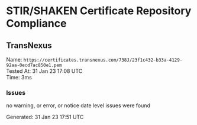 # STIR/SHAKEN Certificate Repository Compliance

## TransNexus

Name: `https://certificates.transnexus.com/738J/23f1c432-b33a-4129-92aa-0ecd7ac850e1.pem`\
Tested At: 31 Jan 23 17:08 UTC\
Time: 3ms

### Issues

no warning, or error, or notice date level issues were found

Generated: 31 Jan 23 17:51 UTC